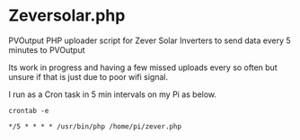 # Zeversolar.php
PVOutput PHP uploader script for Zever Solar Inverters to send data every 5 minutes to PVOutput

Its work in progress and having a few missed uploads every so often but unsure if that is just due to poor wifi signal.

I run as a Cron task in 5 min intervals on my Pi as below.

`crontab -e`

`*/5 * * * * /usr/bin/php /home/pi/zever.php
`
